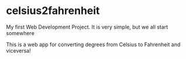 # celsius2fahrenheit
My first Web Development Project. It is very simple, but we all start somewhere

This is a web app for converting degrees from Celsius to Fahrenheit and viceversa!
